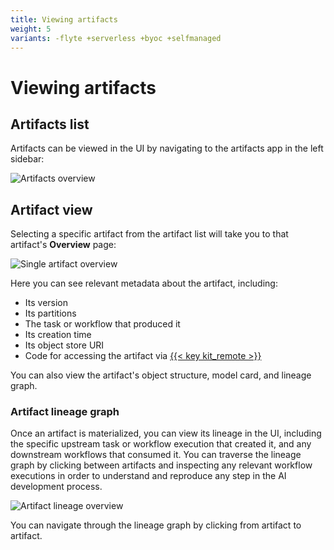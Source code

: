 ```yaml
---
title: Viewing artifacts
weight: 5
variants: -flyte +serverless +byoc +selfmanaged
---
```


# Viewing artifacts

## Artifacts list

Artifacts can be viewed in the UI by navigating to the artifacts app in the left sidebar:

![Artifacts overview](/_static/images/user-guide/core-concepts/artifacts/viewing-artifacts/artifacts-list.png)

## Artifact view

Selecting a specific artifact from the artifact list will take you to that artifact's **Overview** page:

![Single artifact overview](/_static/images/user-guide/core-concepts/artifacts/viewing-artifacts/artifact-view.png)

Here you can see relevant metadata about the artifact, including:
* Its version
* Its partitions
* The task or workflow that produced it
* Its creation time
* Its object store URI
* Code for accessing the artifact via [{{< key kit_remote >}}](../../development-cycle/union-remote)

You can also view the artifact's object structure, model card, and lineage graph.

### Artifact lineage graph

Once an artifact is materialized, you can view its lineage in the UI, including the specific upstream task or workflow execution that created it, and any downstream workflows that consumed it. You can traverse the lineage graph by clicking between artifacts and inspecting any relevant workflow executions in order to understand and reproduce any step in the AI development process.

![Artifact lineage overview](/_static/images/user-guide/core-concepts/artifacts/viewing-artifacts/artifact-lineage.png)

You can navigate through the lineage graph by clicking from artifact to artifact.